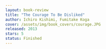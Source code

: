 ```yaml
---
layout: book-review
title: "The Courage To Be Disliked"
author: Ichiro Kishimi, Fumitake Koga
cover: /assets/img/book_covers/courage.JPG
released: 2013
stars: 5
status: Finished
---
```

